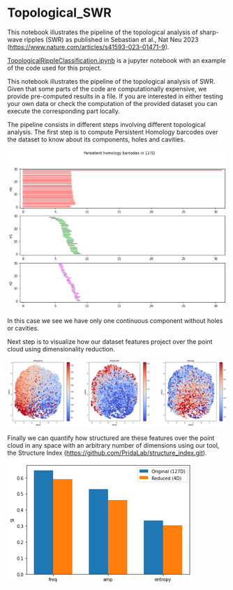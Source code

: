 # Topological_SWR

This notebook illustrates the pipeline of the topological analysis of sharp-wave ripples (SWR) as published in Sebastian et al., Nat Neu 2023 (<a href="https://www.nature.com/articles/s41593-023-01471-9" target="_blank">https://www.nature.com/articles/s41593-023-01471-9</a>). 

<a href="https://github.com/PridaLab/Topological_SWR/blob/main/TopologicalRippleClassification.ipynb" target="_blank">TopologicalRippleClassification.ipynb</a> is a jupyter notebook with an example of the code used for this project.

This notebook illustrates the pipeline of the topological analysis of SWR. Given that some parts of the code are computationally expensive, we provide pre-computed results in a file. If you are interested in either testing your own data or check the computation of the provided dataset you can execute the corresponding part locally.

The pipeline consists in different steps involving different topological analysis. The first step is to compute Persistent Homology barcodes over the dataset to know about its components, holes and cavities.

![alt text](images/example_barcodes.png)

In this case we see we have only one continuous component without holes or cavities.

Next step is to visualize how our dataset features project over the point cloud using dimensionality reduction.

![alt text](images/example_embeddings.png)

Finally we can quantify how structured are these features over the point cloud in any space with an arbitrary number of dimensions using our tool, the Structure Index (https://github.com/PridaLab/structure_index.git).

![alt text](images/example_SI.png)
